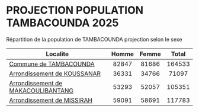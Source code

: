 # PROJECTION POPULATION TAMBACOUNDA 2025
	
Répartition de la population de TAMBACOUNDA projection selon le sexe
	
| Localite  | Homme | Femme | Total |
| --------- |:-----:|:-----:|:-----:|
| [Commune de TAMBACOUNDA](TAMBACOUNDA) | 82847 | 81686 | 164533 |
| [Arrondissement de KOUSSANAR](KOUSSANAR) | 36331 | 34766 | 71097 |
| [Arrondissement de MAKACOULIBANTANG](MAKACOULIBANTANG) | 53293 | 52057 | 105351 |
| [Arrondissement de MISSIRAH](MISSIRAH) | 59091 | 58691 | 117783 |

